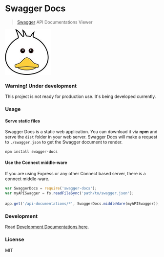 # Swagger Docs

> [Swagger](http://swagger.io) API Documentations Viewer

![Doc? Duck?](./docs/duck.jpg)

### Warning! Under development
This project is not ready for production use. It's being developed currently.

### Usage

#### Serve static files
Swagger Docs is a static web application. You can download it via **npm** and serve
the `dist` folder in your web server. Swagger Docs will make a request to `./swagger.json`
to  get the Swagger document to render. 

```shell
npm install swagger-docs
```
#### Use the Connect middle-ware
If you are using Express or any other Connect based server, there is a connect middle-ware.

```js
var SwaggerDocs = require('swagger-docs');
var myAPISwagger = fs.readFileSync('path/to/swagger.json');

app.get('/api-documentations/*', SwaggerDocs.middleWare(myAPISwagger));
```

### Development
Read [Development Documentations here](./docs/development.md).

### License
MIT
